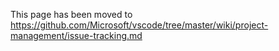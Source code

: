 This page has been moved to https://github.com/Microsoft/vscode/tree/master/wiki/project-management/issue-tracking.md